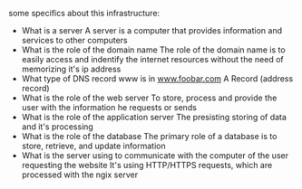 some specifics about this infrastructure:
- What is a server
    A server is a computer that provides information and services to other computers
- What is the role of the domain name
    The role of the domain name is to easily access and indentify the internet resources without the need of memorizing it's ip address
- What type of DNS record www is in www.foobar.com
    A Record (address record)
- What is the role of the web server
   To store, process and provide the user with the information he requests or sends 
- What is the role of the application server
    The presisting storing of data and it's processing
- What is the role of the database
    The primary role of a database is to store, retrieve, and update information
- What is the server using to communicate with the computer of the user requesting the website
    It's using HTTP/HTTPS requests, which are processed with the ngix server
